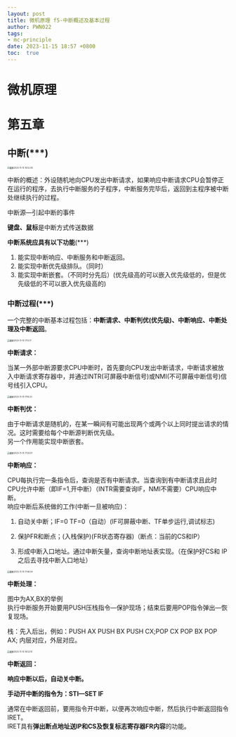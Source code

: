 ```yaml
---
layout: post
title: 微机原理 f5-中断概述及基本过程
author: PWN022
tags:
- mc-principle
date: 2023-11-15 18:57 +0800
toc:  true
---
```


# 微机原理

# 第五章

## 中断(***)

<img src="https://cdn.jsdelivr.net/gh/PWN022/POFMC/my_screenshot/%E6%88%AA%E5%B1%8F2023-11-15%2016.52.05.png" alt="截屏2023-11-15 16.52.05" style="zoom:33%;" />

中断的概述：外设随机地向CPU发出中断请求，如果响应中断请求CPU会暂停正在运行的程序，去执行中断服务的子程序，中断服务完毕后，返回到主程序被中断处继续执行的过程。

中断源—引起中断的事件

**键盘、鼠标**是中断方式传送数据

**中断系统应具有以下功能**(***)

1. 能实现中断响应、中断服务和中断返回。
2. 能实现中断优先级排队。（同时）
3. 能实现中断嵌套。（不同时分先后）(优先级高的可以嵌入优先级低的，但是优先级低的不可以嵌入优先级高的)

### 中断过程(***)

一个完整的中断基本过程包括：**中断请求、中断判优(优先级)、中断响应、中断处理及中断返回**。

<img src="https://cdn.jsdelivr.net/gh/PWN022/POFMC/my_screenshot/%E6%88%AA%E5%B1%8F2023-11-15%2017.12.17.png" alt="截屏2023-11-15 17.12.17" style="zoom:33%;" />

**中断请求：**

当某一外部中断源要求CPU中断时，首先要向CPU发出中断请求，中断请求被放入中断请求寄存器中，并通过INTR(可屏蔽中断信号)或NMI(不可屏蔽中断信号)信号线引入CPU。

<img src="https://cdn.jsdelivr.net/gh/PWN022/POFMC/my_screenshot/%E6%88%AA%E5%B1%8F2023-11-15%2017.16.33.png" alt="截屏2023-11-15 17.16.33" style="zoom:33%;" />

**中断判优：**

由于中断请求是随机的，在某一瞬间有可能出现两个或两个以上同时提出请求的情况。这时需要给每个中断源判断优先级。  
另一个作用能实现中断嵌套。

<img src="https://cdn.jsdelivr.net/gh/PWN022/POFMC/my_screenshot/%E6%88%AA%E5%B1%8F2023-11-15%2017.39.37.png" alt="截屏2023-11-15 17.39.37" style="zoom:33%;" />

**中断响应：**

CPU每执行完一条指令后，查询是否有中断请求。当查询到有中断请求且此时CPU允许中断（即IF=1,开中断）（INTR需要查询IF，NMI不需要）CPU响应中断。  
响应中断后系统做的工作(中断一旦被响应)：  

1.  自动关中断；IF=0 TF=0（自动）(IF可屏蔽中断、TF单步运行,调试标志)

2.  保护FR和断点；(入栈保护)(FR状态寄存器)（断点：当前的CS和IP）
3.  形成中断入口地址。通过中断矢量，查询中断地址表实现。（在保护好CS和 IP之后去寻找中断入口地址）

<img src="https://cdn.jsdelivr.net/gh/PWN022/POFMC/my_screenshot/%E6%88%AA%E5%B1%8F2023-11-15%2017.46.54.png" alt="截屏2023-11-15 17.46.54" style="zoom:33%;" />

**中断处理：**

图中为AX,BX的举例  
执行中断服务开始要用PUSH压栈指令—保护现场；结束后要用POP指令弹出—恢复现场。

栈：先入后出，例如：PUSH AX PUSH BX PUSH CX;POP CX POP BX POP AX; 内层对应，外层对应。

<img src="https://cdn.jsdelivr.net/gh/PWN022/POFMC/my_screenshot/%E6%88%AA%E5%B1%8F2023-11-15%2018.52.10.png" alt="截屏2023-11-15 18.52.10" style="zoom:33%;" />

**中断返回：**

**响应中断以后，自动关中断。**

**手动开中断的指令为：STI—SET IF**

通常在中断返回前，要用指令开中断，以便再次响应中断，然后执行中断返回指令IRET。  
IRET具有**弹出断点地址送IP和CS及恢复标志寄存器FR内容**的功能。

